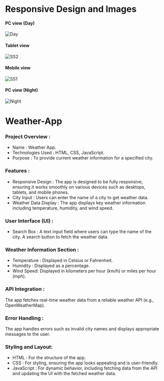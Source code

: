 #  Responsive Design and Images
#### PC view (Day)
![Day](https://github.com/DarshanGami/Weather-App/assets/169267343/097b198c-7128-4c42-83ce-02981cf90eef)
#### Tablet view
![SS2](https://github.com/DarshanGami/Weather-App/assets/169267343/94133d36-3259-4db7-8971-47eebf294251)
#### Mobile view
![SS1](https://github.com/DarshanGami/Weather-App/assets/169267343/cb3102de-ddb8-48c4-a83f-5c6d89fc9b5c)
#### PC view (Night)
![Night](https://github.com/DarshanGami/Weather-App/assets/169267343/fa1c0f1e-44a5-42bb-bd06-cb29543bc79c)

# Weather-App

### Project Overview :
* Name : Weather App.
* Technologies Used : HTML, CSS, JavaScript.
* Purpose : To provide current weather information for a specified city.

### Features :
* Responsive Design : The app is designed to be fully responsive, ensuring it works smoothly on various devices such as desktops, tablets, and mobile phones.
* City Input : Users can enter the name of a city to get weather data.
* Weather Data Display : The app displays key weather information including temperature, humidity, and wind speed.

### User Interface (UI) :
* Search Box : A text input field where users can type the name of the city. A search button to fetch the weather data.

### Weather Information Section :
* Temperature : Displayed in Celsius or Fahrenheit.
* Humidity : Displayed as a percentage.
* Wind Speed: Displayed in kilometers per hour (km/h) or miles per hour (mph).

### API Integration :
The app fetches real-time weather data from a reliable weather API (e.g., OpenWeatherMap).

### Error Handling :
The app handles errors such as invalid city names and displays appropriate messages to the user.

### Styling and Layout:
* HTML : For the structure of the app.
* CSS : For styling, ensuring the app looks appealing and is user-friendly.
* JavaScript : For dynamic behavior, including fetching data from the API and updating the UI with the fetched weather data.
